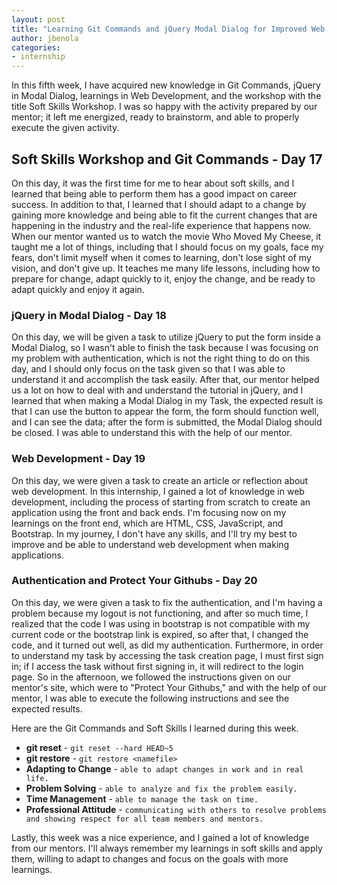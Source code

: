 ```yaml
---
layout: post
title: "Learning Git Commands and jQuery Modal Dialog for Improved Web Development Efficiency"
author: jbenola
categories:
- internship
---
```


In this fifth week, I have acquired new knowledge in Git Commands, jQuery in Modal Dialog, learnings in Web Development, and the workshop with the title Soft Skills Workshop. I was so happy with the activity prepared by our mentor; it left me energized, ready to brainstorm, and able to properly execute the given activity.

## Soft Skills Workshop and Git Commands - Day 17

On this day, it was the first time for me to hear about soft skills, and I learned that being able to perform them has a good impact on career success. In addition to that, I learned that I should adapt to a change by gaining more knowledge and being able to fit the current changes that are happening in the industry and the real-life experience that happens now. When our mentor wanted us to watch the movie Who Moved My Cheese, it taught me a lot of things, including that I should focus on my goals, face my fears, don't limit myself when it comes to learning, don't lose sight of my vision, and don't give up. It teaches me many life lessons, including how to prepare for change, adapt quickly to it, enjoy the change, and be ready to adapt quickly and enjoy it again.

### jQuery in Modal Dialog - Day 18

On this day, we will be given a task to utilize jQuery to put the form inside a Modal Dialog, so I wasn't able to finish the task because I was focusing on my problem with authentication, which is not the right thing to do on this day, and I should only focus on the task given so that I was able to understand it and accomplish the task easily. After that, our mentor helped us a lot on how to deal with and understand the tutorial in jQuery, and I learned that when making a Modal Dialog in my Task, the expected result is that I can use the button to appear the form, the form should function well, and I can see the data; after the form is submitted, the Modal Dialog should be closed. I was able to understand this with the help of our mentor.

### Web Development - Day 19

On this day, we were given a task to create an article or reflection about web development. In this internship, I gained a lot of knowledge in web development, including the process of starting from scratch to create an application using the front and back ends. I'm focusing now on my learnings on the front end, which are HTML, CSS, JavaScript, and Bootstrap. In my journey, I don't have any skills, and I'll try my best to improve and be able to understand web development when making applications.

### Authentication and Protect Your Githubs - Day 20
On this day, we were given a task to fix the authentication, and I'm having a problem because my logout is not functioning, and after so much time, I realized that the code I was using in bootstrap is not compatible with my current code or the bootstrap link is expired, so after that, I changed the code, and it turned out well, as did my authentication. Furthermore, in order to understand my task by accessing the task creation page, I must first sign in; if I access the task without first signing in, it will redirect to the login page. So in the afternoon, we followed the instructions given on our mentor's site, which were to "Protect Your Githubs," and with the help of our mentor, I was able to execute the following instructions and see the expected results.

Here are the Git Commands and Soft Skills  I learned during this week.
- **git reset** - `git reset --hard HEAD~5`
- **git restore** - `git restore <namefile>`
- **Adapting to Change** - `able to adapt changes in work and in real life.`
- **Problem Solving** - `able to analyze and fix the problem easily.`
- **Time Management** - `able to manage the task on time.`
- **Professional Attitude** - `communicating with others to resolve problems and showing respect for all team members and mentors.`

Lastly, this week was a nice experience, and I gained a lot of knowledge from our mentors. I'll always remember my learnings in soft skills and apply them, willing to adapt to changes and focus on the goals with more learnings.
